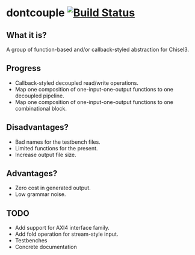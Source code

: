 dontcouple [![Build Status](https://travis-ci.org/ShanghaitechGeekPie/dontcouple.svg?branch=master)](https://travis-ci.org/ShanghaitechGeekPie/dontcouple)
=======================

## What it is?

A group of function-based and/or callback-styled abstraction for Chisel3.

## Progress

- Callback-styled decoupled read/write operations.
- Map one composition of one-input-one-output functions to one decoupled pipeline.
- Map one composition of one-input-one-output functions to one combinational block.

## Disadvantages?

- Bad names for the testbench files.
- Limited functions for the present.
- Increase output file size.

## Advantages?

- Zero cost in generated output.
- Low grammar noise.

## TODO

- Add support for AXI4 interface family.
- Add fold operation for stream-style input.
- Testbenches
- Concrete documentation
